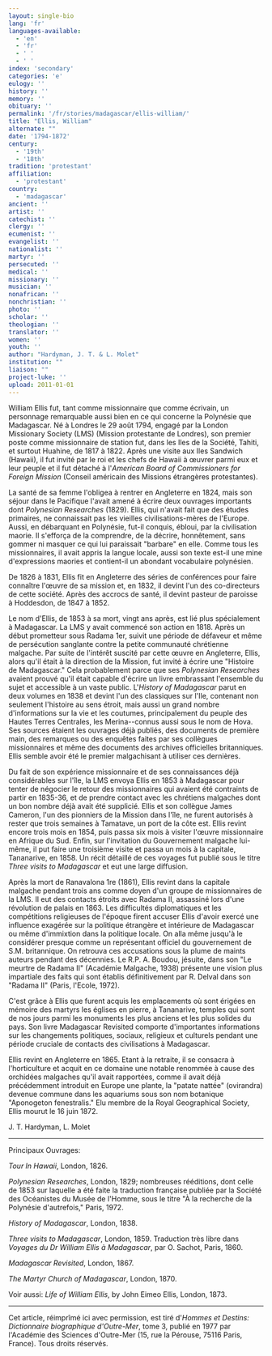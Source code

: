 ```yaml
---
layout: single-bio
lang: 'fr'
languages-available:
  - 'en'
  - 'fr'
  - ' '
  - ' '
index: 'secondary'
categories: 'e'
eulogy: ''
history: ''
memory: ''
obituary: ''
permalink: '/fr/stories/madagascar/ellis-william/'
title: "Ellis, William"
alternate: ""
date: '1794-1872'
century:
  - '19th'
  - '18th'
tradition: 'protestant'
affiliation:
  - 'protestant'
country:
  - 'madagascar'
ancient: ''
artist: ''
catechist: ''
clergy: ''
ecumenist: ''
evangelist: ''
nationalist: ''
martyr: ''
persecuted: ''
medical: ''
missionary: ''
musician: ''
nonafrican: ''
nonchristian: ''
photo: ''
scholar: ''
theologian: ''
translator: ''
women: ''
youth: ''
author: "Hardyman, J. T. & L. Molet"
institution: ""
liaison: ""
project-luke: ''
upload: 2011-01-01
---
```




William Ellis fut, tant comme missionnaire que comme écrivain, un personnage remarquable aussi bien en ce qui concerne la Polynésie que Madagascar. Né à Londres le 29 août 1794, engagé par la London Missionary Society (LMS) (Mission protestante de Londres), son premier poste comme missionnaire de station fut, dans les Iles de la Société, Tahiti, et surtout Huahine, de 1817 à 1822. Après une visite aux Iles Sandwich (Hawaii), il fut invité par le roi et les chefs de Hawaii à œuvrer parmi eux et leur peuple et il fut détaché à l'*American Board of Commissioners for Foreign Mission* (Conseil américain des Missions étrangères protestantes).

La santé de sa femme l'obligea à rentrer en Angleterre en 1824, mais son séjour dans le Pacifique l'avait amené à écrire deux ouvrages importants dont *Polynesian Researches* (1829). Ellis, qui n'avait fait que des études primaires, ne connaissait pas les vieilles civilisations-mères de l'Europe. Aussi, en débarquant en Polynésie, fut-il conquis, ébloui, par la civilisation maorie. Il s'efforça de la comprendre, de la décrire, honnêtement, sans gommer ni masquer ce qui lui paraissait "barbare" en elle. Comme tous les missionnaires, il avait appris la langue locale, aussi son texte est-il une mine d'expressions maories et contient-il un abondant vocabulaire polynésien.

De 1826 à 1831, Ellis fit en Angleterre des séries de conférences pour faire connaître l'œuvre de sa mission et, en 1832, il devint l'un des co-directeurs de cette société. Après des accrocs de santé, il devint pasteur de paroisse à Hoddesdon, de 1847 à 1852.

Le nom d'Ellis, de 1853 à sa mort, vingt ans après, est lié plus spécialement à Madagascar. La LMS y avait commencé son action en 1818. Après un début prometteur sous Radama 1er, suivit une période de défaveur et même de persécution sanglante contre la petite communauté chrétienne malgache. Par suite de l'intérêt suscité par cette œuvre en Angleterre, Ellis, alors qu'il était à la direction de la Mission, fut invité à écrire une "Histoire de Madagascar." Cela probablement parce que ses *Polynesian Researches* avaient prouvé qu'il était capable d'écrire un livre embrassant l'ensemble du sujet et accessible à un vaste public. L'*History of Madagascar* parut en deux volumes en 1838 et devint l'un des classiques sur l'Ile, contenant non seulement l'histoire au sens étroit, mais aussi un grand nombre d'informations sur la vie et les coutumes, principalement du peuple des Hautes Terres Centrales, les Merina--connus aussi sous le nom de Hova. Ses sources étaient les ouvrages déjà publiés, des documents de première main, des remarques ou des enquêtes faites par ses collègues missionnaires et même des documents des archives officielles britanniques. Ellis semble avoir été le premier malgachisant à utiliser ces dernières.

Du fait de son expérience missionnaire et de ses connaissances déjà considérables sur l'île, la LMS envoya Ellis en 1853 à Madagascar pour tenter de négocier le retour des missionnaires qui avaient été contraints de partir en 1835-36, et de prendre contact avec les chrétiens malgaches dont un bon nombre déjà avait été supplicié. Ellis et son collègue James Cameron, l'un des pionniers de la Mission dans l'île, ne furent autorisés à rester que trois semaines à Tamatave, un port de la côte est. Ellis revint encore trois mois en 1854, puis passa six mois à visiter l'œuvre missionnaire en Afrique du Sud. Enfin, sur l'invitation du Gouvernement malgache lui-même, il put faire une troisième visite et passa un mois à la capitale, Tananarive, en 1858. Un récit détaillé de ces voyages fut publié sous le titre *Three visits to Madagascar* et eut une large diffusion.

Après la mort de Ranavalona 1re (1861), Ellis revint dans la capitale malgache pendant trois ans comme doyen d'un groupe de missionnaires de la LMS. Il eut des contacts étroits avec Radama II, assassiné lors d'une révolution de palais en 1863. Les difficultés diplomatiques et les compétitions religieuses de l'époque firent accuser Ellis d'avoir exercé une influence exagérée sur la politique étrangère et intérieure de Madagascar ou même d'immixtion dans la politique locale. On alla même jusqu'à le considérer presque comme un représentant officiel du gouvernement de S.M. britannique. On retrouva ces accusations sous la plume de maints auteurs pendant des décennies. Le R.P. A. Boudou, jésuite, dans son "Le meurtre de Radama II" (Académie Malgache, 1938) présente une vision plus impartiale des faits qui sont établis définitivement par R. Delval dans son "Radama II" (Paris, l'Ecole, 1972).

C'est grâce à Ellis que furent acquis les emplacements où sont érigées en mémoire des martyrs les églises en pierre, à Tananarive, temples qui sont de nos jours parmi les monuments les plus anciens et les plus solides du pays. Son livre Madagascar Revisited comporte d'importantes informations sur les changements politiques, sociaux, religieux et culturels pendant une période cruciale de contacts des civilisations à Madagascar.

Ellis revint en Angleterre en 1865. Etant à la retraite, il se consacra à l'horticulture et acquit en ce domaine une notable renommée à cause des orchidées malgaches qu'il avait rapportées, comme il avait déjà précédemment introduit en Europe une plante, la "patate nattée" (ovirandra) devenue commune dans les aquariums sous son nom botanique "Aponogeton fenestralis." Elu membre de la Royal Geographical Society, Ellis mourut le 16 juin 1872.

J. T. Hardyman, L. Molet

---

Principaux Ouvrages:

*Tour ln Hawaii*, London, 1826.

*Polynesian Researches*, London, 1829; nombreuses rééditions, dont celle de 1853 sur laquelle a été faite la traduction française publiée par la Société des Océanistes du Musée de l'Homme, sous le titre "À la recherche de la Polynésie d'autrefois," Paris, 1972.

*History of Madagascar*, London, 1838.

*Three visits to Madagascar*, London, 1859. Traduction très libre dans *Voyages du Dr William Ellis à Madagascar*, par O. Sachot, Paris, 1860.

*Madagascar Revisited*, London, 1867.

*The Martyr Church of Madagascar*, London, 1870.

Voir aussi: *Life of William Ellis*, by John Eimeo Ellis, London, 1873.

---

Cet article, réimprîmé ici avec permission, est tiré d'*Hommes et Destins: Dictionnaire biographique d'Outre-Mer*, tome 3, publié en 1977 par l'Académie des Sciences d'Outre-Mer (15, rue la Pérouse, 75116 Paris, France). Tous droits réservés.